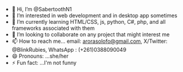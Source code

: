 - 👋 Hi, I’m @SabertoothN1
- 👀 I’m interested in web development and in desktop app sometimes
- 🌱 I’m currently learning HTML/CSS, js, python, C#, php, and all frameworks associated with them
- 💞️ I’m looking to collaborate on any project that might interest me
- 📫 How to reach me... email: arorasolofo@gmail.com, X/Twitter: @BlinkRubies, WhatsApp : (+261)0388090049
- 😄 Pronouns: ...she/her
- ⚡ Fun fact: ...I'm not funny

<!---
SabertoothN1/SabertoothN1 is a ✨ special ✨ repository because its `README.md` (this file) appears on your GitHub profile.
You can click the Preview link to take a look at your changes.
--->
